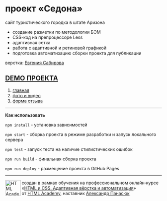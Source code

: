 # проект «Седона» 

сайт туристического городка в штате Аризона

   * создание разметки по методологии БЭМ
   * CSS-код на препроцессоре Less
   * адаптивная сетка
   * работа с адаптивной и ретиновой графикой
   * подготовка автоматизацию сборки проекта для публикации


верстка: [Евгения Сабирова](https://github.com/jjjenya)


## [DEMO ПРОЕКТА](https://jjjenya.github.io/project-sedona/) 

   1.  [главная](https://jjjenya.github.io/project-sedona/index.html) 
   2.  [фото и видео](https://jjjenya.github.io/project-sedona/catalog.html) 
   3.  [форма отзыва](https://jjjenya.github.io/project-sedona/form.html) 



---



**Как использовать**


`npm install` - установка зависимостей

`npm start` - сборка проекта в режиме разработки и запуск локального сервера

`npm test` - запуск теста на наличие стилистических ошибок

`npm run build` - финальная сборка проекта

`npm run deploy` - размещение проекта в GitHub Pages



---



<a href="https://htmlacademy.ru/intensive/adaptive"><img align="left" width="50" height="50" alt="HTML Academy" src="https://up.htmlacademy.ru/static/img/intensive/adaptive/logo-for-github-2.png"></a>

создан в рамках обучения 
на профессиональном онлайн‑курсе «[HTML и CSS. Адаптивная вёрстка и автоматизация](https://htmlacademy.ru/intensive/adaptive)» 
от [HTML Academy](https://htmlacademy.ru),
наставник [Александр Панасюк](https://htmlacademy.ru/profile/sasha_oldsport)
